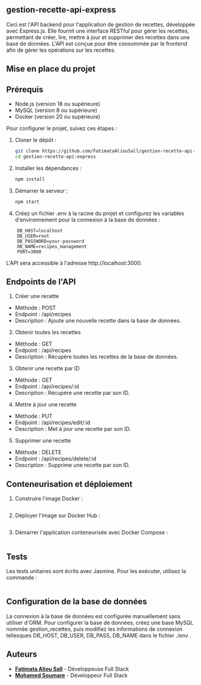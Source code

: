 ##  gestion-recette-api-express

Ceci est l'API backend pour l'application de gestion de recettes, développée avec Express.js. Elle fournit une interface RESTful pour gérer les recettes, permettant de créer, lire, mettre à jour et supprimer des recettes dans une base de données. L'API est conçue pour être consommée par le frontend afin de gérer les opérations sur les recettes.

## Mise en place du projet

## Prérequis

- Node.js (version 18 ou supérieure)
- MySQL (version 8 ou supérieure)
- Docker (version 20 ou supérieure)

Pour configurer le projet, suivez ces étapes :

1. Cloner le dépôt :

    ```bash
   git clone https://github.com/FatimataAliouSall/gestion-recette-api-express.git
   cd gestion-recette-api-express
   ```
2. Installer les dépendances :  

    ```bash
   npm install
   ```
3. Démarrer le serveur :
  
    ```bash
   npm start
   ```
4. Créez un fichier .env à la racine du projet et configurez les variables d'environnement pour la connexion à la base de données :
```
    DB_HOST=localhost
    DB_USER=root
    DB_PASSWORD=your-password
    DB_NAME=recipes_management
    PORT=3000
```
L'API sera accessible à l'adresse http://localhost:3000.

##  Endpoints de l'API

1. Créer une recette

- Méthode : POST
- Endpoint : /api/recipes
- Description : Ajoute une nouvelle recette dans la base de données.

2. Obtenir toutes les recettes

- Méthode : GET
- Endpoint : /api/recipes
- Description : Récupère toutes les recettes de la base de données.

3. Obtenir une recette par ID

- Méthode : GET
- Endpoint : /api/recipes/:id
- Description : Récupère une recette par son ID.

4. Mettre à jour une recette

- Méthode : PUT
- Endpoint : /api/recipes/edit/:id
- Description : Met à jour une recette par son ID.

5. Supprimer une recette

- Méthode : DELETE
- Endpoint : /api/recipes/delete/:id
- Description : Supprime une recette par son ID.

## Conteneurisation et déploiement

1. Construire l'image Docker :

```docker build -t votre-nom-utilisateur/image-management-recipe-api .
```
2. Déployer l'image sur Docker Hub :
```docker push votre-nom-utilisateur/image-management-recipe-api
```
3. Démarrer l'application conteneurisée avec Docker Compose :

```docker-compose up -d
```
## Tests
Les tests unitaires sont écrits avec Jasmine. Pour les exécuter, utilisez la commande :

```npm test
```
##  Configuration de la base de données

La connexion à la base de données est configurée manuellement sans utiliser d'ORM. Pour configurer la base de données, créez une base MySQL nommée gestion_recettes, puis modifiez les informations de connexion tellesques DB_HOST, DB_USER, DB_PASS, DB_NAME dans le fichier ./env .

## Auteurs

- **[Fatimata Aliou Sall](https://github.com/fatimata-sall)** - Développeuse Full Stack
- **[Mohamed Soumare](https://github.com/MohamedSoumare)** - Développeur Full Stack
